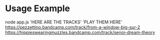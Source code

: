 # Usage Example

node app.js 'HERE ARE THE TRACKS' 'PLAY THEM HERE' https://pezzettino.bandcamp.com/track/from-a-window-big-sur-2 https://hippieswearingmuzzles.bandcamp.com/track/senoi-dream-theory
